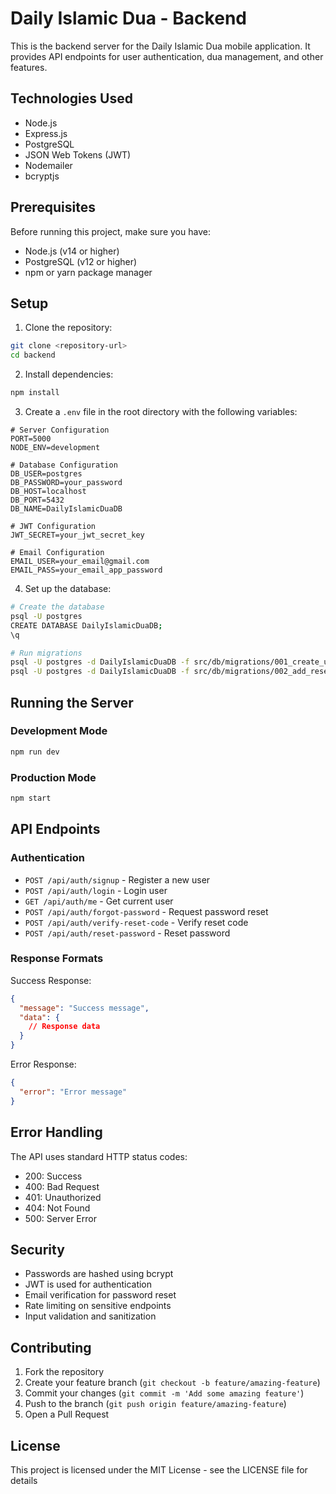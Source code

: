 # Daily Islamic Dua - Backend

This is the backend server for the Daily Islamic Dua mobile application. It provides API endpoints for user authentication, dua management, and other features.

## Technologies Used

- Node.js
- Express.js
- PostgreSQL
- JSON Web Tokens (JWT)
- Nodemailer
- bcryptjs

## Prerequisites

Before running this project, make sure you have:

- Node.js (v14 or higher)
- PostgreSQL (v12 or higher)
- npm or yarn package manager

## Setup

1. Clone the repository:
```bash
git clone <repository-url>
cd backend
```

2. Install dependencies:
```bash
npm install
```

3. Create a `.env` file in the root directory with the following variables:
```env
# Server Configuration
PORT=5000
NODE_ENV=development

# Database Configuration
DB_USER=postgres
DB_PASSWORD=your_password
DB_HOST=localhost
DB_PORT=5432
DB_NAME=DailyIslamicDuaDB

# JWT Configuration
JWT_SECRET=your_jwt_secret_key

# Email Configuration
EMAIL_USER=your_email@gmail.com
EMAIL_PASS=your_email_app_password
```

4. Set up the database:
```bash
# Create the database
psql -U postgres
CREATE DATABASE DailyIslamicDuaDB;
\q

# Run migrations
psql -U postgres -d DailyIslamicDuaDB -f src/db/migrations/001_create_users_table.sql
psql -U postgres -d DailyIslamicDuaDB -f src/db/migrations/002_add_reset_token_columns.sql
```

## Running the Server

### Development Mode
```bash
npm run dev
```

### Production Mode
```bash
npm start
```

## API Endpoints

### Authentication
- `POST /api/auth/signup` - Register a new user
- `POST /api/auth/login` - Login user
- `GET /api/auth/me` - Get current user
- `POST /api/auth/forgot-password` - Request password reset
- `POST /api/auth/verify-reset-code` - Verify reset code
- `POST /api/auth/reset-password` - Reset password

### Response Formats

Success Response:
```json
{
  "message": "Success message",
  "data": {
    // Response data
  }
}
```

Error Response:
```json
{
  "error": "Error message"
}
```

## Error Handling

The API uses standard HTTP status codes:
- 200: Success
- 400: Bad Request
- 401: Unauthorized
- 404: Not Found
- 500: Server Error

## Security

- Passwords are hashed using bcrypt
- JWT is used for authentication
- Email verification for password reset
- Rate limiting on sensitive endpoints
- Input validation and sanitization

## Contributing

1. Fork the repository
2. Create your feature branch (`git checkout -b feature/amazing-feature`)
3. Commit your changes (`git commit -m 'Add some amazing feature'`)
4. Push to the branch (`git push origin feature/amazing-feature`)
5. Open a Pull Request

## License

This project is licensed under the MIT License - see the LICENSE file for details 